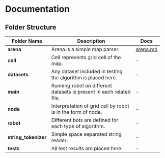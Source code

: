 # Documentation

## Folder Structure

| Folder Name  | Description | Docs |
| ------------- | ------------- | -------------  |
| **arena**  | Arena is a simple map parser. | [arena.md](arena.md) |
| **cell**  | Cell represents grid cell of the map.  | - |
| **datasets** | Any dataset included in testing the algorithm is placed here. | - |
| **main** | Running robot on different datasets is present in each related file. | - |
| **node** | Interpretation of grid cell by robot is in the form of node. | - |
| **robot** | Different bots are defined for each type of algorithm. | - |
| **string_tokenizer** | Simple space separated string reader. | - |
| **tests** | All test results are placed here. | - |